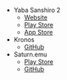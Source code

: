 - Yaba Sanshiro 2
  - [Website](https://www.uoyabause.org/)
  - [Play Store](https://play.google.com/store/apps/details?id=org.devmiyax.yabasanshioro2&hl=en_US)
  - [App Store](https://apps.apple.com/us/app/yaba-sanshiro-2/id1549144351)
- Kronos
  - [GitHub](https://github.com/FCare/Kronos)   
- Saturn.emu
  - [Play Store](https://play.google.com/store/apps/details?id=com.explusalpha.SaturnEmu&hl=en_US)
  - [GitHub](https://github.com/Rakashazi/emu-ex-plus-alpha)
